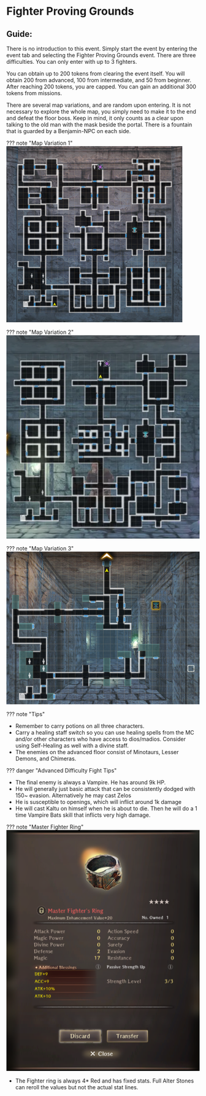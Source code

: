 # Fighter Proving Grounds

## Guide:

There is no introduction to this event. Simply start the event by entering the event tab and selecting the Fighter Proving Grounds event. There are three difficulties. You can only enter with up to 3 fighters.

You can obtain up to 200 tokens from clearing the event itself. You will obtain 200 from advanced, 100 from intermediate, and 50 from beginner. After reaching 200 tokens, you are capped. You can gain an additional 300 tokens from missions.

There are several map variations, and are random upon entering. It is not necessary to explore the whole map, you simply need to make it to the end and defeat the floor boss. Keep in mind, it only counts as a clear upon talking to the old man with the mask beside the portal. There is a fountain that is guarded by a Benjamin-NPC on each side.

??? note "Map Variation 1"
    ![](img/fighter-map-1.png)

??? note "Map Variation 2"
    ![](img/fighter-map-2.png)

??? note "Map Variation 3"
    ![](img/fighter-map-3.png)

??? note "Tips"
  - Remember to carry potions on all three characters.
  - Carry a healing staff switch so you can use healing spells from the MC and/or other characters who have access to dios/madios. Consider using Self-Healing as well with a divine staff.
  - The enemies on the advanced floor consist of Minotaurs, Lesser Demons, and Chimeras.
    
??? danger "Advanced Difficulty Fight Tips"
  - The final enemy is always a Vampire. He has around 9k HP.
  - He will generally just basic attack that can be consistently dodged with 150~ evasion. Alternatively he may cast Zelos
  - He is susceptible to openings, which will inflict around 1k damage
  - He will cast Kaltu on himself when he is about to die. Then he will do a 1 time Vampire Bats skill that inflicts very high damage.

??? note "Master Fighter Ring"
    ![](img/fighter-ring.png)
  - The Fighter ring is always 4* Red and has fixed stats. Full Alter Stones can reroll the values but not the actual stat lines.


